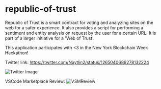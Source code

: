 # republic-of-trust
Republic of Trust is a smart contract for voting and analyzing sites on the web for a safer experience. It also provides a script for performing a sentiment and entity analysis on request by the user for a certain URL. It is part of a larger initiative for a 'Web of Trust'.

This application participates with <3 in the New York Blockchain Week Hackathon!

Twitter link: https://twitter.com/Naytlin2/status/1265040689278132224

![Twitter Image](https://github.com/Motanovici/republic-of-trust/blob/master/img/twitterReview.jpg)

VSCode Marketplace Review: 
![VSMReview](https://github.com/Motanovici/republic-of-trust/blob/master/img/vscodeReview.jpg)
